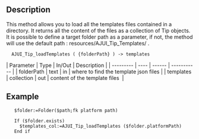 ﻿<!-- JUI_Tip_loadTemplates ( {folderPath} ) -> templates -->


## Description

This method allows you to load all the templates files contained in a directory. It returns all the content of the files as a collection of Tip objects. It is possible to define a target folder path as a parameter, if not, the method will use the default path : resources/AJUI_Tip_Templates/ .

```4d
  AJUI_Tip_loadTemplates ( {folderPath} ) -> templates
```

| Parameter | Type | In/Out | Description |
| --------- | ---- | ------ | ----------- |
| folderPath | text | in | where to find the template json files |
| templates | collection | out | content of the template files  |

## Example

```4d
   $folder:=Folder($path;fk platform path)
  		
   If ($folder.exists)
	 $templates_col:=AJUI_Tip_loadTemplates ($folder.platformPath)
   End if
```
